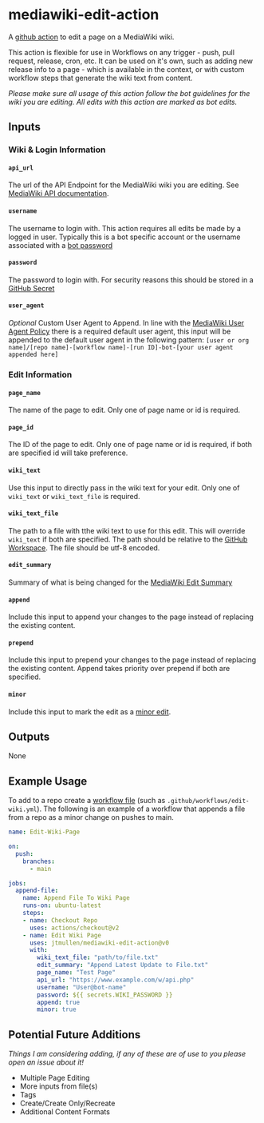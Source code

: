 # mediawiki-edit-action

A [github action](https://help.github.com/en/actions) to edit a page on a MediaWiki wiki. 

This action is flexible for use in Workflows on any trigger - push, pull request, release, cron, etc. It can be used on it's own, such as adding new release info to a page - which is available in the context, or with custom workflow steps that generate the wiki text from content. 

*Please make sure all usage of this action follow the bot guidelines for the wiki you are editing. All edits with this action are marked as bot edits.*

## Inputs
### Wiki & Login Information
#### `api_url`
The url of the API Endpoint for the MediaWiki wiki you are editing. See [MediaWiki API documentation](https://www.mediawiki.org/wiki/API:Main_page).

#### `username`
The username to login with. This action requires all edits be made by a logged in user. Typically this is a bot specific account or the username associated with a [bot password](https://www.mediawiki.org/wiki/Manual:Bot_passwords)

#### `password`
The password to login with. For security reasons this should be stored in a [GitHub Secret](https://docs.github.com/en/actions/reference/encrypted-secrets)

#### `user_agent`
*Optional* Custom User Agent to Append. In line with the [MediaWiki User Agent Policy](https://meta.wikimedia.org/wiki/User-Agent_policy) there is a required default user agent, this input will be appended to the default user agent in the following pattern: `[user or org name]/[repo name]-[workflow name]-[run ID]-bot-[your user agent appended here]`


### Edit Information
#### `page_name`
The name of the page to edit. Only one of page name or id is required. 

#### `page_id`
The ID of the page to edit. Only one of page name or id is required, if both are specified id will take preference. 

#### `wiki_text`
Use this input to directly pass in the wiki text for your edit. Only one of `wiki_text` or `wiki_text_file` is required. 

#### `wiki_text_file`
The path to a file with tthe wiki text to use for this edit. This will override `wiki_text` if both are specified. The path should be relative to the [GitHub Workspace](https://docs.github.com/en/actions/reference/environment-variables). The file should be utf-8 encoded. 

#### `edit_summary`
Summary of what is being changed for the [MediaWiki Edit Summary](https://meta.wikimedia.org/wiki/Help:Edit_summary)

#### `append`
Include this input to append your changes to the page instead of replacing the existing content. 

#### `prepend`
Include this input to prepend your changes to the page instead of replacing the existing content. Append takes priority over prepend if both are specified. 

#### `minor`
Include this input to mark the edit as a [minor edit](https://meta.wikimedia.org/wiki/Help:Minor_edit). 

## Outputs
None

## Example Usage

To add to a repo create a [workflow file](https://docs.github.com/en/actions/reference/workflow-syntax-for-github-actions) (such as `.github/workflows/edit-wiki.yml`). The following is an example of a workflow that appends a file from a repo as a minor change on pushes to main.

```yml
name: Edit-Wiki-Page

on:
  push:
    branches:
      - main

jobs: 
  append-file:
    name: Append File To Wiki Page
    runs-on: ubuntu-latest
    steps:
    - name: Checkout Repo
      uses: actions/checkout@v2
    - name: Edit Wiki Page
      uses: jtmullen/mediawiki-edit-action@v0
      with: 
        wiki_text_file: "path/to/file.txt"
        edit_summary: "Append Latest Update to File.txt"
        page_name: "Test Page"
        api_url: "https://www.example.com/w/api.php"
        username: "User@bot-name"
        password: ${{ secrets.WIKI_PASSWORD }}
        append: true
        minor: true

```


## Potential Future Additions
*Things I am considering adding, if any of these are of use to you please open an issue about it!*

- Multiple Page Editing
- More inputs from file(s)
- Tags
- Create/Create Only/Recreate
- Additional Content Formats

